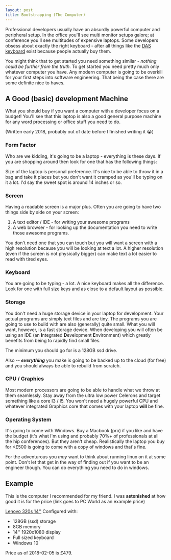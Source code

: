 ```yaml
---
layout: post
title: Bootstrapping (The Computer)
---
```


Professional developers usually have an absurdly powerful computer and peripheral setup. In the office you'll see multi monitor setups galore; at conference you'll see multitudes of expensive laptops. Some developers obsess about exactly the right keyboard - after all things like the [DAS keyboard](https://www.daskeyboard.com/daskeyboard-4-ultimate/) exist because people actually buy them.

You might think that to get started you need something similar - *nothing could be further from the truth*. To get started you need pretty much only whatever computer you have. Any modern computer is going to be overkill for your first steps into software engineering. That being the case there are some definite nice to haves.

## A Good (basic) development Machine

What you should buy if you want a computer with a developer focus on a budget! You'll see that this laptop is also a good general purpose machine for any word processing or office stuff you need to do.

(Written early 2018, probably out of date before I finished writing it :sob:)

### Form Factor
Who are we kidding, it's going to be a laptop - everything is these days. If you are shopping around then look for one that has the following things:

Size of the laptop is personal preference. It's nice to be able to throw it in a bag and take it places but you don't want it cramped as you'll be typing on it a lot. I'd say the sweet spot is around 14 inches or so.

### Screen
Having a readable screen is a major plus. Often you are going to have two things side by side on your screen:

1. A text editor / IDE - for writing your awesome programs
2. A web browser - for looking up the documentation you need to write those awesome programs.

You don't need one that you can touch but you will want a screen with a high resolution because you will be looking at text a lot. A higher resolution (even if the screen is not physically bigger) can make text a lot easier to read with tired eyes.

### Keyboard
You are going to be typing - a lot. A nice keyboard makes all the difference. Look for one with full size keys and as close to a default layout as possible.

### Storage
You don't need a huge storage device in your laptop for development. Your actual programs are simply text files and are tiny. The programs you are going to use to build with are also (generally) quite small. What you will want, however, is a fast storage device. When developing you will often be using an IDE (an **I**ntegrated **D**evelopment **E**nvironment) which greatly benefits from being to rapidly find small files.

The minimum you should go for is a 128GB ssd drive.

Also -- ***everything*** you make is going to be backed up to the cloud (for free) and you should always be able to rebuild from scratch.

### CPU / Graphics
Most modern processors are going to be able to handle what we throw at them seamlessly. Stay away from the ultra low power Celerons and target something like a core I3 / I5. You won't need a hugely powerful CPU and whatever integrated Graphics core that comes with your laptop **will** be fine.

### Operating System
It's going to come with Windows. Buy a Macbook (pro) if you like and have the budget (it's what I'm using and probably 70%+ of professionals at all the hip conferences). But they aren't cheap. Realistically the laptop you buy for <£500 is going to come with a copy of windows and that's fine.

For the adventurous you *may* want to think about running linux on it at some point. Don't let that get in the way of finding out if you want to be an engineer though. You can do everything you need to do in windows.

## Example
 This is the computer I recommended for my friend. I was **astonished** at how good it is for the price (link goes to PC World as an example price)

 [Lenovo 320s 14''](https://www.pcworld.co.uk/gbuk/computing/laptops/laptops/lenovo-ideapad-320s-14ikb-14-laptop-grey-10169401-pdt.html) Configured with:
* 128GB (ssd) storage
* 8GB memory
* 14'' 1920x1080 display
* Full sized keyboard
* Windows 10

Price as of 2018-02-05 is £479.
